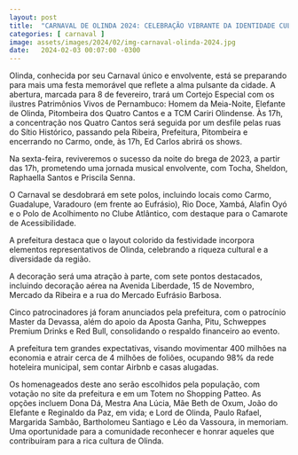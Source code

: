 ```yaml
---
layout: post
title:  "CARNAVAL DE OLINDA 2024: CELEBRAÇÃO VIBRANTE DA IDENTIDADE CULTURAL"
categories: [ carnaval ]
image: assets/images/2024/02/img-carnaval-olinda-2024.jpg
date:   2024-02-03 00:07:00 -0300
---
```


Olinda, conhecida por seu Carnaval único e envolvente, está se preparando para mais uma festa memorável que reflete a alma pulsante da cidade. A abertura, marcada para 8 de fevereiro, trará um Cortejo Especial com os ilustres Patrimônios Vivos de Pernambuco: Homem da Meia-Noite, Elefante de Olinda, Pitombeira dos Quatro Cantos e a TCM Cariri Olindense. Às 17h, a concentração nos Quatro Cantos será seguida por um desfile pelas ruas do Sítio Histórico, passando pela Ribeira, Prefeitura, Pitombeira e encerrando no Carmo, onde, às 17h, Ed Carlos abrirá os shows.

Na sexta-feira, reviveremos o sucesso da noite do brega de 2023, a partir das 17h, prometendo uma jornada musical envolvente, com Tocha, Sheldon, Raphaella Santos e Priscila Senna.

O Carnaval se desdobrará em sete polos, incluindo locais como Carmo, Guadalupe, Varadouro (em frente ao Eufrásio), Rio Doce, Xambá, Alafin Oyó e o Polo de Acolhimento no Clube Atlântico, com destaque para o Camarote de Acessibilidade.

A prefeitura destaca que o layout colorido da festividade incorpora elementos representativos de Olinda, celebrando a riqueza cultural e a diversidade da região.

A decoração será uma atração à parte, com sete pontos destacados, incluindo decoração aérea na Avenida Liberdade, 15 de Novembro, Mercado da Ribeira e a rua do Mercado Eufrásio Barbosa.

Cinco patrocinadores já foram anunciados pela prefeitura, com o patrocínio Master da Devassa, além do apoio da Aposta Ganha, Pitu, Schweppes Premium Drinks e Red Bull, consolidando o respaldo financeiro ao evento.

A prefeitura tem grandes expectativas, visando movimentar 400 milhões na economia e atrair cerca de 4 milhões de foliões, ocupando 98% da rede hoteleira municipal, sem contar Airbnb e casas alugadas.

Os homenageados deste ano serão escolhidos pela população, com votação no site da prefeitura e em um Totem no Shopping Patteo. As opções incluem Dona Dá, Mestra Ana Lúcia, Mãe Beth de Oxum, João do Elefante e Reginaldo da Paz, em vida; e Lord de Olinda, Paulo Rafael, Margarida Sambão, Bartholomeu Santiago e Léo da Vassoura, in memoriam. Uma oportunidade para a comunidade reconhecer e honrar aqueles que contribuíram para a rica cultura de Olinda.